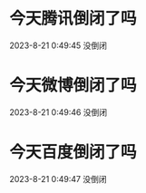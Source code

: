 # 今天腾讯倒闭了吗

2023-8-21 0:49:45 没倒闭

# 今天微博倒闭了吗

2023-8-21 0:49:46 没倒闭

# 今天百度倒闭了吗

2023-8-21 0:49:47 没倒闭

